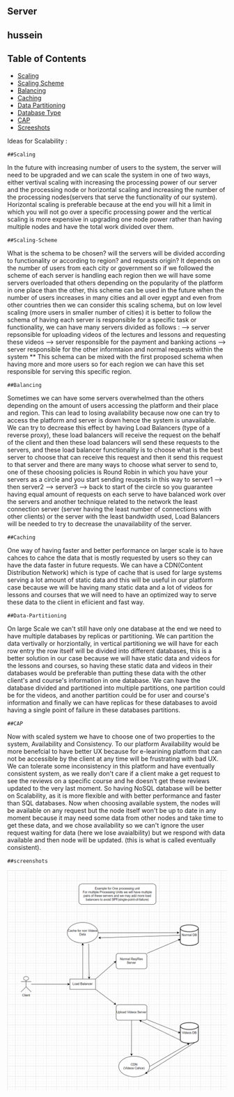 ## Server


## hussein

## Table of Contents
- [Scaling](#Scaling)
- [Scaling Scheme](#Scaling-Scheme)
- [Balancing](#Balancing)
- [Caching](#Caching)
- [Data Partitioning](#Data-Partitioning)
- [Database Type](#Database-Type)
- [CAP](#CAP)
- [Screeshots](#screenshots)

Ideas for Scalability : 

    ##Scaling
In the future with increasing number of users to the system, the server will need to be upgraded and we can scale the system in one of two ways,
either vertival scaling with increasing the processing power of our server and the processing node or horizontal scaling and increasing the number of the processing nodes(servers that serve the functionality of our system).
Horizontal scaling is preferable because at the end you will hit a limit in which you will not go over a specific processing power and the vertical scaling is more expensive in upgrading one node power rather than having multiple nodes and have the total work divided over them.

    ##Scaling-Scheme
What is the schema to be chosen? will the servers will be divided according to functionality or according to region? and requests origin?
It depends on the number of users from each city or government so if we followed the scheme of each server is handling each region then we will have some servers overloaded that others depending on the popularity of the platform in one place than the other, this scheme can be used in the future when the number of users increases in many cities and all over egypt and even from other countries then we can consider this scaling schema, but on low level scaling (more users in smaller number of cities) it is better to follow the schema of having each server is responsible for a specific task or functionality, we can have many servers divided as follows : 
             --> server repsonsible for uploading videos of the lectures and lessons and requesting these videos 
             --> server responsible for the payment and banking actions
             --> server responsible for the other informtaion and normal requests within the system
        ** This schema can be mixed with the first proposed schema when having more and more users so for each region we can have this set responsible for serving this specific region.

    ##Balancing
Sometimes we can have some servers overwhelmed than the others depending on the amount of users accessing the platform and their place and region.
This can lead to losing availability because now one can try to access the platform and server is down hence the system is unavailable.
We can try to decrease this effect by having Load Balancers (type of a reverse proxy), these load balancers will receive the request on the behalf of the client and then these load balancers will send these requests to the servers, and these load balancer functionality is to choose what is the best server to choose that can receive this request and then it send this request to that server and there are many ways to choose what server to send to, one of these choosing policies is Round Robin in which you have your servers as a circle and you start sending reuqests in this way to server1 --> then server2 --> server3 --> back to start of the circle so you guarantee having equal amount of requests on each serve to have balanced work over the servers and another technique related to the network the least connection server (server having the least number of connections with other clients) or the server with the least bandwidth used, Load Balancers will be needed to try to decrease the unavailability of the server.

    ##Caching
One way of having faster and better performance on larger scale is to have cahces to cahce the data that is mostly requested by users so they can have the data faster in future requests. We can have a CDN(Content Distribution Network) which is type of cache that is used for large systems serving a lot amount of static data and this will be useful in our platform case because we will be having many static data and a lot of videos for lessons and courses that we will need to have an optimized way to serve these data to the client in efiicient and fast way.

    ##Data-Partitioning
On large Scale we can't still have only one database at the end we need to have multiple databases by replicas or partitioning.
We can partition the data vertivally or horziontally, in vertical partitioning we will have for each row entry the row itself will be divided into different databases, this is a better solution in our case because we will have static data and videos for the lessons and courses, so having these static data and videos in their databases would be preferable than putting these data with the other client's and course's information in one database.
We can have the database divided and partitioned into multiple partitions, one partition could be for the videos, and another partition could be for user and course's information and finally we can have replicas for these databases to avoid having a single point of failure in these databases partitions.

    ##CAP
Now with scaled system we have to choose one of two properties to the system, Availability and Consistency.
To our platform Availability would be more benefcial to have better UX because for e-learining platform that can not be accessible by the client at any time will be frustrating with bad UX.
We can tolerate some inconsistency in this platform and have eventually consistent system, as we really don't care if a client make a get request to see the reviews on a specific course and he doesn't get these reviews updated to the very last moment.
So having NoSQL database will be better on Scalability, as it is more flexible and with better performance and faster than SQL databases.
Now when choosing available system, the nodes will be available on any request but the node itself won't be up to date in any moment because it may need some data from other nodes and take time to get these data, and we chose availability so we can't ignore the user request waiting for data (here we lose avaialbility) but we respond with data available and then node will be updated. (this is what is called eventually consistent).

    ##screenshots
<img src="../screenshots/systemDesign/My System Design.png" alt="Sign up User Form" align="center" >

